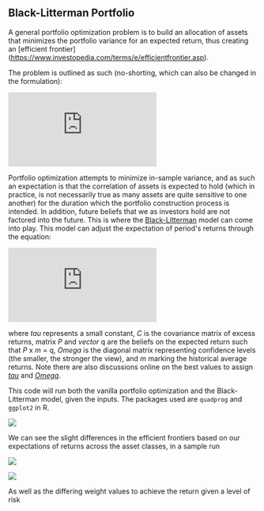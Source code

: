 Black-Litterman Portfolio
------

A general portfolio optimization problem is to build an allocation of assets that minimizes the portfolio variance for an expected return, thus creating an [efficient frontier] (https://www.investopedia.com/terms/e/efficientfrontier.asp). 

The problem is outlined as such (no-shorting, which can also be changed in the formulation):


![](https://latex.codecogs.com/gif.latex?%7B%5Cmin%20%5C%3B%20%7D%20%26%20x%5ETCx%20%24%20%5C%5C%20%7B%5C%5C%5B.5%20cm%5D%20s.t.%7D%20%26%20m%5ETx%20%3D%20R%20%24%20%5C%5C%20%7B%5C%3B%20%5C%3B%20%5C%3B%20%5C%3B%20%5C%3B%20%5C%3B%20%5C%3B%20%5C%3B%7D%5Csum_%7Bi%7D%5E%7Bn%7D%20x_i%20%3D%201%20%24%20%5C%5C%20%26%20%5Cphantom%7B%3D%7D%5C%20%26%20%5Cphantom%7B%3D%7D%5C%20x_i%20%5Cge%200%20%26%20%5C%3B%20%5Cforall%20%5C%3B%20i)


Portfolio optimization attempts to minimize in-sample variance, and as such an expectation is that the correlation of assets is expected to hold (which in practice, is not necessarily true as many assets are quite sensitive to one another) for the duration which the portfolio construction process is intended. In addition, future beliefs that we as investors hold are not factored into the future. This is where the [Black-Litterman](http://www.globalriskguard.com/resources/assetman/bayes_0008.pdf) model can come into play. This model can adjust the expectation of period's returns through the equation:

![](https://latex.codecogs.com/gif.latex?m%20%3D%20%5B%28%5Ctau%20C%29%5E%7B-1%7D%20&plus;%20P%5ET%5COmega%5E%7B-1%7DP%5D%5E%7B-1%7D%5B%28%5Ctau%20C%29%5E%7B-1%7Dm%20&plus;%20P%5ET%20%5COmega%5E%7B-1%7Dq%5D)

where *tau* represents a small constant, *C* is the covariance matrix of excess returns, matrix *P* and *vector* q are the beliefs on the expected return such that *P* x *m* = q, *Omega* is the diagonal matrix representing confidence levels (the smaller, the stronger the view), and *m* marking the historical average returns. Note there are also discussions online on the best values to assign [*tau*](https://quant.stackexchange.com/questions/40820/struggling-with-tau-in-black-litterman) and [*Omega*](https://quant.stackexchange.com/questions/16280/black-litterman-how-to-choose-the-uncertainty-in-the-views-omega-for-smooth?rq=1).

This code will run both the vanilla portfolio optimization and the Black-Litterman model, given the inputs. The packages used are `quadprog` and `ggplot2` in R.

![](https://github.com/njinchen/BL_Portfolio_Opt/blob/master/Efficient_Frontiers.png) 

We can see the slight differences in the efficient frontiers based on our expectations of returns across the asset classes, in a sample run

![](https://github.com/njinchen/BL_Portfolio_Opt/blob/master/Asset_Weights.PNG)

![](https://github.com/njinchen/BL_Portfolio_Opt/blob/master/Asset_Weights_BL.PNG)

As well as the differing weight values to achieve the return given a level of risk 










